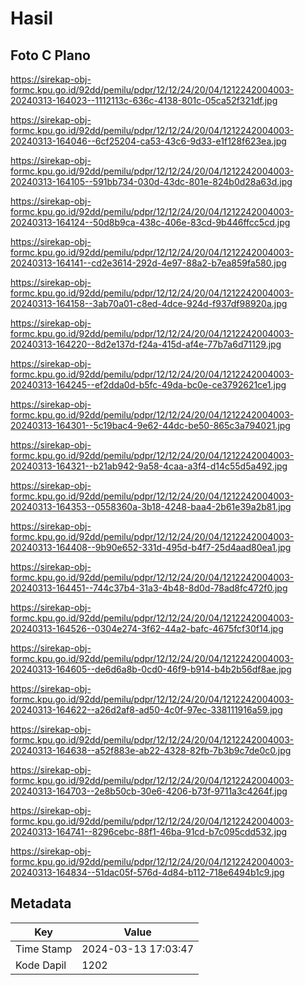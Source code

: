 # Hasil

## Foto C Plano

https://sirekap-obj-formc.kpu.go.id/92dd/pemilu/pdpr/12/12/24/20/04/1212242004003-20240313-164023--1112113c-636c-4138-801c-05ca52f321df.jpg

https://sirekap-obj-formc.kpu.go.id/92dd/pemilu/pdpr/12/12/24/20/04/1212242004003-20240313-164046--6cf25204-ca53-43c6-9d33-e1f128f623ea.jpg

https://sirekap-obj-formc.kpu.go.id/92dd/pemilu/pdpr/12/12/24/20/04/1212242004003-20240313-164105--591bb734-030d-43dc-801e-824b0d28a63d.jpg

https://sirekap-obj-formc.kpu.go.id/92dd/pemilu/pdpr/12/12/24/20/04/1212242004003-20240313-164124--50d8b9ca-438c-406e-83cd-9b446ffcc5cd.jpg

https://sirekap-obj-formc.kpu.go.id/92dd/pemilu/pdpr/12/12/24/20/04/1212242004003-20240313-164141--cd2e3614-292d-4e97-88a2-b7ea859fa580.jpg

https://sirekap-obj-formc.kpu.go.id/92dd/pemilu/pdpr/12/12/24/20/04/1212242004003-20240313-164158--3ab70a01-c8ed-4dce-924d-f937df98920a.jpg

https://sirekap-obj-formc.kpu.go.id/92dd/pemilu/pdpr/12/12/24/20/04/1212242004003-20240313-164220--8d2e137d-f24a-415d-af4e-77b7a6d71129.jpg

https://sirekap-obj-formc.kpu.go.id/92dd/pemilu/pdpr/12/12/24/20/04/1212242004003-20240313-164245--ef2dda0d-b5fc-49da-bc0e-ce3792621ce1.jpg

https://sirekap-obj-formc.kpu.go.id/92dd/pemilu/pdpr/12/12/24/20/04/1212242004003-20240313-164301--5c19bac4-9e62-44dc-be50-865c3a794021.jpg

https://sirekap-obj-formc.kpu.go.id/92dd/pemilu/pdpr/12/12/24/20/04/1212242004003-20240313-164321--b21ab942-9a58-4caa-a3f4-d14c55d5a492.jpg

https://sirekap-obj-formc.kpu.go.id/92dd/pemilu/pdpr/12/12/24/20/04/1212242004003-20240313-164353--0558360a-3b18-4248-baa4-2b61e39a2b81.jpg

https://sirekap-obj-formc.kpu.go.id/92dd/pemilu/pdpr/12/12/24/20/04/1212242004003-20240313-164408--9b90e652-331d-495d-b4f7-25d4aad80ea1.jpg

https://sirekap-obj-formc.kpu.go.id/92dd/pemilu/pdpr/12/12/24/20/04/1212242004003-20240313-164451--744c37b4-31a3-4b48-8d0d-78ad8fc472f0.jpg

https://sirekap-obj-formc.kpu.go.id/92dd/pemilu/pdpr/12/12/24/20/04/1212242004003-20240313-164526--0304e274-3f62-44a2-bafc-4675fcf30f14.jpg

https://sirekap-obj-formc.kpu.go.id/92dd/pemilu/pdpr/12/12/24/20/04/1212242004003-20240313-164605--de6d6a8b-0cd0-46f9-b914-b4b2b56df8ae.jpg

https://sirekap-obj-formc.kpu.go.id/92dd/pemilu/pdpr/12/12/24/20/04/1212242004003-20240313-164622--a26d2af8-ad50-4c0f-97ec-338111916a59.jpg

https://sirekap-obj-formc.kpu.go.id/92dd/pemilu/pdpr/12/12/24/20/04/1212242004003-20240313-164638--a52f883e-ab22-4328-82fb-7b3b9c7de0c0.jpg

https://sirekap-obj-formc.kpu.go.id/92dd/pemilu/pdpr/12/12/24/20/04/1212242004003-20240313-164703--2e8b50cb-30e6-4206-b73f-9711a3c4264f.jpg

https://sirekap-obj-formc.kpu.go.id/92dd/pemilu/pdpr/12/12/24/20/04/1212242004003-20240313-164741--8296cebc-88f1-46ba-91cd-b7c095cdd532.jpg

https://sirekap-obj-formc.kpu.go.id/92dd/pemilu/pdpr/12/12/24/20/04/1212242004003-20240313-164834--51dac05f-576d-4d84-b112-718e6494b1c9.jpg


## Metadata

| Key        | Value               |
| ---------- | ------------------- |
| Time Stamp | 2024-03-13 17:03:47 |
| Kode Dapil | 1202                |



